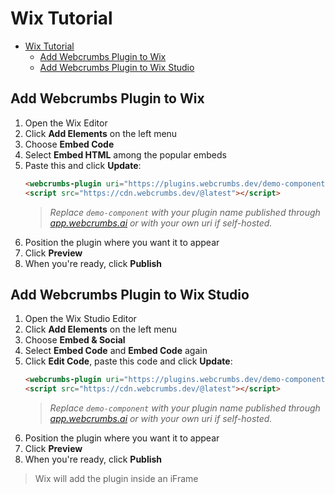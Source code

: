 # Wix Tutorial

- [Wix Tutorial](#wix-tutorial)
  - [Add Webcrumbs Plugin to Wix](#add-webcrumbs-plugin-to-wix)
  - [Add Webcrumbs Plugin to Wix Studio](#add-webcrumbs-plugin-to-wix-studio)

## Add Webcrumbs Plugin to Wix

1. Open the Wix Editor
2. Click **Add Elements** on the left menu
3. Choose **Embed Code**  
4. Select **Embed HTML** among the popular embeds
5. Paste this and click **Update**:
   ```html
   <webcrumbs-plugin uri="https://plugins.webcrumbs.dev/demo-component/"></webcrumbs-plugin>
   <script src="https://cdn.webcrumbs.dev/@latest"></script>
   ```
   > _Replace `demo-component` with your plugin name published through [app.webcrumbs.ai](https://app.webcrumbs.ai) or with your own uri if self-hosted._
6. Position the plugin where you want it to appear
7. Click **Preview**
8. When you're ready, click **Publish**

## Add Webcrumbs Plugin to Wix Studio

1. Open the Wix Studio Editor
2. Click **Add Elements** on the left menu
3. Choose **Embed & Social**  
4. Select **Embed Code** and **Embed Code** again
5. Click **Edit Code**, paste this code and click **Update**:
   ```html
   <webcrumbs-plugin uri="https://plugins.webcrumbs.dev/demo-component/"></webcrumbs-plugin>
   <script src="https://cdn.webcrumbs.dev/@latest"></script>
   ```
   > _Replace `demo-component` with your plugin name published through [app.webcrumbs.ai](https://app.webcrumbs.ai) or with your own uri if self-hosted._
6. Position the plugin where you want it to appear
7. Click **Preview**
8. When you're ready, click **Publish**

> Wix will add the plugin inside an iFrame